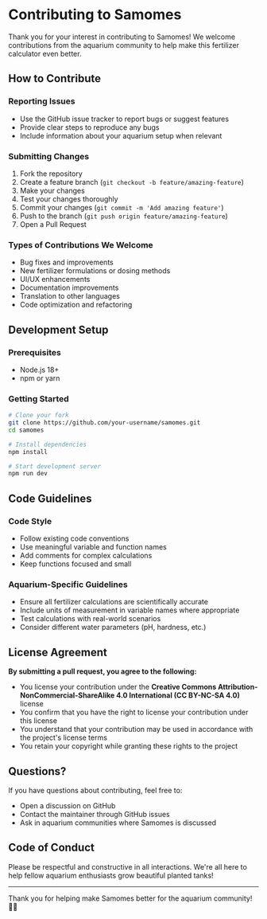 # Contributing to Samomes

Thank you for your interest in contributing to Samomes! We welcome contributions from the aquarium community to help make this fertilizer calculator even better.

## How to Contribute

### Reporting Issues
- Use the GitHub issue tracker to report bugs or suggest features
- Provide clear steps to reproduce any bugs
- Include information about your aquarium setup when relevant

### Submitting Changes
1. Fork the repository
2. Create a feature branch (`git checkout -b feature/amazing-feature`)
3. Make your changes
4. Test your changes thoroughly
5. Commit your changes (`git commit -m 'Add amazing feature'`)
6. Push to the branch (`git push origin feature/amazing-feature`)
7. Open a Pull Request

### Types of Contributions We Welcome
- Bug fixes and improvements
- New fertilizer formulations or dosing methods
- UI/UX enhancements
- Documentation improvements
- Translation to other languages
- Code optimization and refactoring

## Development Setup

### Prerequisites
- Node.js 18+
- npm or yarn

### Getting Started
```bash
# Clone your fork
git clone https://github.com/your-username/samomes.git
cd samomes

# Install dependencies
npm install

# Start development server
npm run dev
```

## Code Guidelines

### Code Style
- Follow existing code conventions
- Use meaningful variable and function names
- Add comments for complex calculations
- Keep functions focused and small

### Aquarium-Specific Guidelines
- Ensure all fertilizer calculations are scientifically accurate
- Include units of measurement in variable names where appropriate
- Test calculations with real-world scenarios
- Consider different water parameters (pH, hardness, etc.)

## License Agreement

**By submitting a pull request, you agree to the following:**

- You license your contribution under the **Creative Commons Attribution-NonCommercial-ShareAlike 4.0 International (CC BY-NC-SA 4.0)** license
- You confirm that you have the right to license your contribution under this license
- You understand that your contribution may be used in accordance with the project's license terms
- You retain your copyright while granting these rights to the project

## Questions?

If you have questions about contributing, feel free to:
- Open a discussion on GitHub
- Contact the maintainer through GitHub issues
- Ask in aquarium communities where Samomes is discussed

## Code of Conduct

Please be respectful and constructive in all interactions. We're all here to help fellow aquarium enthusiasts grow beautiful planted tanks!

---

Thank you for helping make Samomes better for the aquarium community! 🌱🐠
